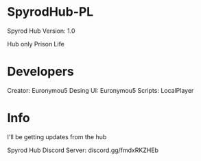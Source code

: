 # SpyrodHub-PL

Spyrod Hub Version: 1.0

Hub only Prison Life

# Developers

Creator: Euronymou5
Desing UI: Euronymou5
Scripts: LocalPlayer

# Info

I'll be getting updates from the hub

Spyrod Hub Discord Server: discord.gg/fmdxRKZHEb
